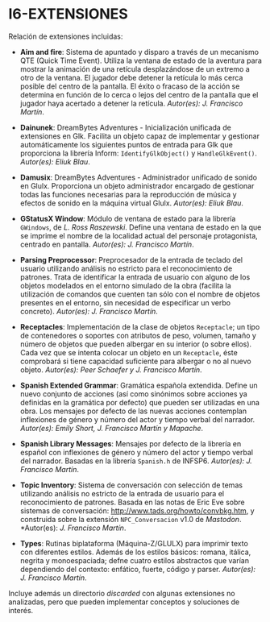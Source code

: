 # I6-EXTENSIONES


Relación de extensiones incluidas:

- **Aim and fire**: Sistema de apuntado y disparo a través de un mecanismo QTE (Quick Time Event). Utiliza la ventana de estado de la aventura para mostrar la animación de una retícula desplazándose de un extremo a otro de la ventana. El jugador debe detener la retí­cula lo más cerca posible del centro de la pantalla. El éxito o fracaso de la acción se determina en función de lo cerca o lejos del centro de la pantalla que el jugador haya acertado a detener la retícula. *Autor(es): J. Francisco Martín*.

- **Dainunek**: DreamBytes Adventures - Inicialización unificada de extensiones en Glk. Facilita un objeto capaz de implementar y gestionar automáticamente los siguientes puntos de entrada para Glk que proporciona la librería Inform: ``IdentifyGlkObject()`` y ``HandleGlkEvent()``. *Autor(es): Eliuk Blau*.

- **Damusix**: DreamBytes Adventures - Administrador unificado de sonido en Glulx. Proporciona un objeto administrador encargado de gestionar todas las funciones necesarias para la reproducción de música y efectos de sonido en la máquina virtual Glulx. *Autor(es): Eliuk Blau*.

- **GStatusX Window**: Módulo de ventana de estado para la librería ``GWindows``, de *L. Ross Raszewski*. Define una ventana de estado en la que se imprime el nombre de la localidad actual del personaje protagonista, centrado en pantalla. *Autor(es): J. Francisco Martín*.

- **Parsing Preprocessor**: Preprocesador de la entrada de teclado del usuario utilizando análisis no estricto para el reconocimiento de patrones. Trata de identificar la entrada de usuario con alguno de los objetos modelados en el entorno simulado de la obra (facilita la utilización de comandos que cuenten tan sólo con el nombre de objetos presentes en el entorno, sin necesidad de especificar un verbo concreto). *Autor(es): J. Francisco Martín*.

- **Receptacles**: Implementación de la clase de objetos ``Receptacle``; un tipo de contenedores o soportes con atributos de peso, volumen, tamaño y número de objetos que pueden albergar en su interior (o sobre ellos). Cada vez que se intenta colocar un objeto en un ``Receptacle``, éste comprobará si tiene capacidad suficiente para albergar o no al nuevo objeto. *Autor(es): Peer Schaefer y J. Francisco Martín*.

- **Spanish Extended Grammar**: Gramática española extendida. Define un nuevo conjunto de acciones (así­ como sinónimos sobre acciones ya definidas en la gramática por defecto) que pueden ser utilizadas en una obra. Los mensajes por defecto de las nuevas acciones contemplan inflexiones de género y número del actor y tiempo verbal del narrador. *Autor(es): Emily Short, J. Francisco Martín y Mapache*.

- **Spanish Library Messages**: Mensajes por defecto de la librería en español con inflexiones de género y número del actor y tiempo verbal del narrador. Basadas en la librería ``Spanish.h`` de INFSP6. *Autor(es): J. Francisco Martín*.

- **Topic Inventory**: Sistema de conversación con selección de temas utilizando análisis no estricto de la entrada de usuario para el reconocimiento de patrones. Basada en las notas de Eric Eve sobre sistemas de conversación: <http://www.tads.org/howto/convbkg.htm>, y construida sobre la extensión ``NPC_Conversacion`` v1.0 de *Mastodon*. *Autor(es): *J. Francisco Martín*.

- **Types**: Rutinas biplataforma (Máquina-Z/GLULX) para imprimir texto con diferentes estilos. Además de los estilos básicos: romana, itálica, negrita y monoespaciada; defne cuatro estilos abstractos que varían dependiendo del contexto: enfático, fuerte, código y parser. *Autor(es): J. Francisco Martín*.

Incluye además un directorio *discarded* con algunas extensiones no analizadas, pero que pueden implementar conceptos y soluciones de interés.
